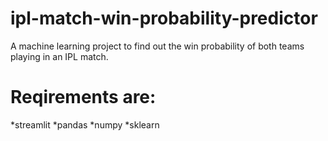 # ipl-match-win-probability-predictor
A machine learning project to find out the win probability of both teams playing in an IPL match.

# Reqirements are:
*streamlit
*pandas
*numpy
*sklearn

